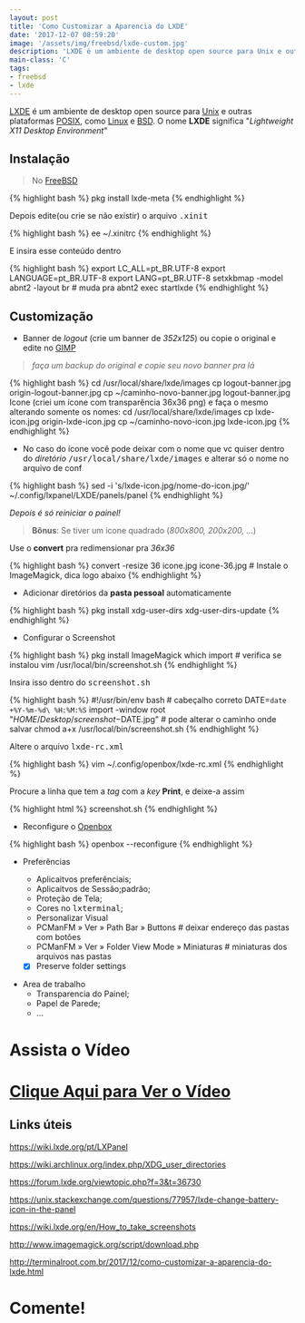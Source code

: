 ```yaml
---
layout: post
title: 'Como Customizar a Aparencia do LXDE'
date: '2017-12-07 08:59:20'
image: '/assets/img/freebsd/lxde-custom.jpg'
description: 'LXDE é um ambiente de desktop open source para Unix e outras plataformas POSIX, como Linux e BSD. O nome LXDE significa "Lightweight X11 Desktop Environment.'
main-class: 'C'
tags:
- freebsd
- lxde
---
```


[LXDE](http://lxde.org/) é um ambiente de desktop open source para [Unix](http://terminalroot.com.br/tags/#unix) e outras plataformas [POSIX](https://pt.wikipedia.org/wiki/POSIX), como [Linux](http://terminalroot.com.br/tags/#linux) e [BSD](http://terminalroot.com.br/tags/#bsd). O nome __LXDE__ significa "_Lightweight X11 Desktop Environment_"

## Instalação

> No [FreeBSD](http://terminalroot.com.br/tags/#freebsd)

{% highlight bash %}
pkg install lxde-meta
{% endhighlight  %}

Depois edite(ou crie se não existir) o arquivo <kbd>.xinit</kbd>

{% highlight bash %}
ee ~/.xinitrc
{% endhighlight  %}

E insira esse conteúdo dentro

{% highlight bash %}
export LC_ALL=pt_BR.UTF-8
export LANGUAGE=pt_BR.UTF-8
export LANG=pt_BR.UTF-8
setxkbmap -model abnt2 -layout br # muda pra abnt2
exec startlxde
{% endhighlight %}

## Customização

+ Banner de _logout_ (crie um banner de _352x125_) ou copie o original e edite no [GIMP](http://terminalroot.com.br/tags/#gimp)

> _faça um backup do original e copie seu novo banner pra lá_

{% highlight bash %}
cd /usr/local/share/lxde/images
cp logout-banner.jpg origin-logout-banner.jpg
cp ~/caminho-novo-banner.jpg logout-banner.jpg
Icone (criei um ícone com transparência 36x36 png) e faça o mesmo alterando somente os nomes:
cd /usr/local/share/lxde/images
cp lxde-icon.jpg origin-lxde-icon.jpg
cp ~/caminho-novo-icon.jpg lxde-icon.jpg
{% endhighlight  %}

+ No caso do ícone você pode deixar com o nome que vc quiser dentro do _diretório_ <kbd>/usr/local/share/lxde/images</kbd> e alterar só o nome no arquivo de conf

{% highlight bash %}
sed -i 's/lxde-icon\.jpg/nome-do-icon\.jpg/' ~/.config/lxpanel/LXDE/panels/panel
{% endhighlight  %}

_Depois é só reiniciar o painel!_

> __Bônus__: Se tiver um icone quadrado (_800x800, 200x200, ..._)

Use o __convert__ pra redimensionar pra _36x36_

{% highlight bash %}
convert -resize 36 icone.jpg icone-36.jpg # Instale o ImageMagick, dica logo abaixo
{% endhighlight  %}

+ Adicionar diretórios da __pasta pessoal__ automaticamente

{% highlight bash %}
pkg install xdg-user-dirs
xdg-user-dirs-update
{% endhighlight  %}

+ Configurar o Screenshot

{% highlight bash %}
pkg install ImageMagick
which import # verifica se instalou
vim /usr/local/bin/screenshot.sh
{% endhighlight  %}

Insira isso dentro do <kbd>screenshot.sh</kbd>

{% highlight bash %}
#!/usr/bin/env bash # cabeçalho correto
DATE=`date +%Y-%m-%d\ %H:%M:%S`
import -window root "$HOME/Desktop/screenshot-$DATE.jpg" # pode alterar o caminho onde salvar
chmod a+x /usr/local/bin/screenshot.sh
{% endhighlight  %}

Altere o arquivo <kbd>lxde-rc.xml</kbd>

{% highlight bash %}
vim ~/.config/openbox/lxde-rc.xml
{% endhighlight  %}

Procure a linha que tem a _tag_ com a _key_ __Print__, e deixe-a assim

{% highlight html %}
<keybind key="Print">
<action name="Execute">
<command>screenshot.sh</command>
</action>
</keybind>
{% endhighlight  %}

+ Reconfigure o [Openbox](http://openbox.org/wiki/Main_Page)

{% highlight bash %}
openbox --reconfigure
{% endhighlight  %}

+ Preferências

   - Aplicaitvos preferênciais;
   - Aplicaitvos de Sessão;padrão;
   - Proteção de Tela;
   - Cores no <kbd>lxterminal</kbd>;
   - Personalizar Visual
   - PCManFM &raquo; Ver &raquo; Path Bar &raquo; Buttons # deixar endereço das pastas com botões
   - PCManFM &raquo; Ver &raquo; Folder View Mode &raquo; Miniaturas # miniaturas dos arquivos nas pastas
   - [x] Preserve folder settings
 - Area de trabalho
   - Transparencia do Painel;
   - Papel de Parede;
   - ...

# Assista o Vídeo

# [Clique Aqui para Ver o Vídeo](https://www.youtube.com/watch?v=nHt_LGUEtVo)


## Links úteis

<https://wiki.lxde.org/pt/LXPanel>

<https://wiki.archlinux.org/index.php/XDG_user_directories>

<https://forum.lxde.org/viewtopic.php?f=3&t=36730>

<https://unix.stackexchange.com/questions/77957/lxde-change-battery-icon-in-the-panel>

<https://wiki.lxde.org/en/How_to_take_screenshots>

<http://www.imagemagick.org/script/download.php>

<http://terminalroot.com.br/2017/12/como-customizar-a-aparencia-do-lxde.html>


# Comente!

<script async src="https://pagead2.googlesyndication.com/pagead/js/adsbygoogle.js"></script>

<!-- Informat -->
<ins class="adsbygoogle"
 style="display:block"
 data-ad-client="ca-pub-2838251107855362"
 data-ad-slot="2327980059"
 data-ad-format="auto"
 data-full-width-responsive="true"></ins>

<script>
(adsbygoogle = window.adsbygoogle || []).push({});
</script>

